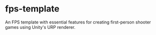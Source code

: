 # fps-template
An FPS template with essential features for creating first-person shooter games using Unity's URP renderer.
